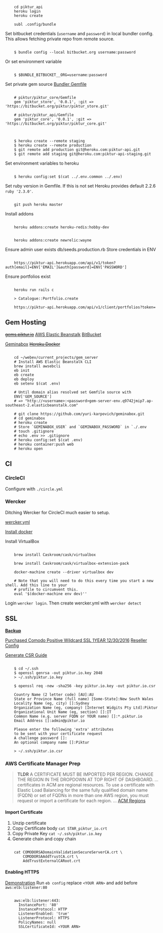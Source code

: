 ```

    cd piktur_api
    heroku login
    heroku create

    subl .config/bundle

```

Set bitbucket credentials (`username` and `password`) in local bundler config. This allows fetching private repo from remote source.

```

    $ bundle config --local bitbucket.org username:password

```

Or set environment variable [](http://bundler.io/man/bundle-config.1.html#CONFIGURATION-KEYS)

```

    $ $BUNDLE_BITBUCKET__ORG=username:password

```

Set private gem source [Bundler Gemfile](http://bundler.io/v1.13/man/gemfile.5.html)

```

    # piktur/piktur_core/Gemfile
    gem 'piktur_store', '0.0.1', :git => 'https://bitbucket.org/piktur/piktur_store.git'

    # piktur/piktur_api/Gemfile
    gem 'piktur_core', '0.0.1', :git => 'https://bitbucket.org/piktur/piktur_core.git'


```

```

    $ heroku create --remote staging
    $ heroku create --remote production
    $ git remote add production git@heroku.com:piktur-api.git
    $ git remote add staging git@heroku.com:piktur-api-staging.git

```

Set environment variables to heroku

```

    $ heroku config:set $(cat ../.env.common ../.env)

```

Set ruby version in Gemfile. If this is not set Heroku provides default 2.2.6
`ruby '2.3.0'`.

```

    git push heroku master

```

Install addons

```

    heroku addons:create heroku-redis:hobby-dev

```

```

    heroku addons:create newrelic:wayne

```

Ensure admin user exists db/seeds.production.rb
Store credentials in ENV

```

    https://piktur-api.herokuapp.com/api/v1/token?auth[email]=ENV['EMAIL']&auth[password]=ENV['PASSWORD']

```

Ensure portfolios exist

```

    heroku run rails c

    > Catalogue::Portfolio.create

    https://piktur-api.herokuapp.com/api/v1/client/portfolios?token=

```

## Gem Hosting

~~[gems.piktur.io](http://gems.piktur.io)~~
[AWS Elastic Beanstalk](http://gem-server-env.q9742jmip7.ap-southeast-2.elasticbeanstalk.com/)
[BitBucket](https://bitbucket.org/piktur/gem_server)

[Geminabox](https://github.com/yuri-karpovich/geminabox)
~~[Heroku Docker](https://devcenter.heroku.com/articles/container-registry-and-runtime)~~

```

    cd ~/webev/current_projects/gem_server
    # Install AWS Elastic Beanstalk CLI
    brew install awsebcli
    eb init
    eb create
    eb deploy
    eb setenv $(cat .env)

    # Until domain alias resolved set Gemfile source with
    ENV['GEM_SOURCE']
    # => "http://<username>:<password>gem-server-env.q9742jmip7.ap-southeast-2.elasticbeanstalk.com"

    # git clone https://github.com/yuri-karpovich/geminabox.git
    # cd geminabox
    # heroku create
    # Store `GEMINABOX_USER` and `GEMINABOX_PASSWORD` in `./.env
    # touch .gitignore
    # echo .env >> .gitignore
    # heroku config:set $(cat .env)
    # heroku container:push web
    # heroku open

```

## CI

### CircleCI

Configure with `./circle.yml`

### Wercker

Ditching Wercker for CircleCI much easier to setup.

[wercker.yml](https://bitbucket.org/snippets/piktur/jjaa9)

[Install docker](https://docs.docker.com/docker-for-mac/)

[](http://www.wercker.com/cli/install/osx)

Install VirtualBox

```

    brew install Caskroom/cask/virtualbox

    brew install Caskroom/cask/virtualbox-extension-pack

    docker-machine create --driver virtualbox dev

    # Note that you will need to do this every time you start a new shell. Add this line to your
    # profile to circumvent this.
    eval '$(docker-machine env dev)''

```

[](http://devcenter.wercker.com/docs/quickstarts/deployment/heroku)

Login `wercker login`. Then create wercker.yml with `wercker detect`


## SSL

[**Backup**](/Volumes/MEDIA/.ssh)

[Purchased Comodo Positive Wildcard SSL 1YEAR 12/30/2016](https://store.ssl2buy.com/order/comodoorderdetail/2454532)
[Reseller Config](https://www.configuressl.com/?pin=5a7d5252-a95d-44b3-aa23-0c71678cf587)

[Generate CSR Guide](https://support.rackspace.com/how-to/generate-a-csr-with-openssl/)
```

    $ cd ~/.ssh
    $ openssl genrsa -out piktur.io.key 2048
    > ~/.ssh/piktur.io.key

    $ openssl req -new -sha256 -key piktur.io.key -out piktur.io.csr

    Country Name (2 letter code) [AU]:AU
    State or Province Name (full name) [Some-State]:New South Wales
    Locality Name (eg, city) []:Sydney
    Organization Name (eg, company) [Internet Widgits Pty Ltd]:Piktur
    Organizational Unit Name (eg, section) []:IT
    Common Name (e.g. server FQDN or YOUR name) []:*.piktur.io
    Email Address []:admin@piktur.io

    Please enter the following 'extra' attributes
    to be sent with your certificate request
    A challenge password []:
    An optional company name []:Piktur

    > ~/.ssh/piktur.io.csr

```

### AWS Certificate Manager Prep

> **TLDR** A CERTIFICATE MUST BE IMPORTED PER REGION. CHANGE THE REGION IN THE DROPDOWN AT TOP RIGHT OF DASHBOARD.
> ... certificates in ACM are regional resources. To use a certificate with Elastic Load Balancing for the same fully qualified domain name (FQDN) or set of FQDNs in more than one AWS region, you must request or import a certificate for each region. ... [ACM Regions](http://docs.aws.amazon.com/acm/latest/userguide/acm-regions.html)

#### Import Certificate

1. Unzip certificate
2. Copy Certificate body `cat STAR_piktur_io.crt`
3. Copy Private Key `cat ~/.ssh/piktur.io.key`
4. Generate chain and copy chain

```

    cat COMODORSADomainValidationSecureServerCA.crt \
        COMODORSAAddTrustCA.crt \
        AddTrustExternalCARoot.crt

```

#### Enabling HTTPS

[Demonstration](http://stackoverflow.com/questions/35172506/using-aws-certificate-manager-acm-certificate-with-elastic-beanstalk)
Run `eb config` replace `<YOUR ARN>` and add before `aws:elb:listener:80`

```

    aws:elb:listener:443:
      InstancePort: '80'
      InstanceProtocol: HTTP
      ListenerEnabled: 'true'
      ListenerProtocol: HTTPS
      PolicyNames: null
      SSLCertificateId: <YOUR ARN>

```